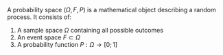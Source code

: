 A probability space $(\Omega, F, P)$ is a mathematical object describing a random process.
It consists of:
1. A sample space $\Omega$ containing all possible outcomes
2. An event space $F \subset \Omega$
3. A probability function $P: \Omega \rightarrow [0; 1]$ 